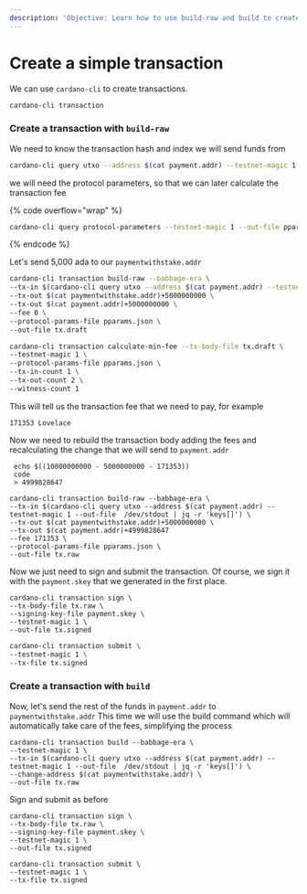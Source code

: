 ```yaml
---
description: 'Objective: Learn how to use build-raw and build to create a simple transaction'
---
```


# Create a simple transaction

We can use `cardano-cli` to create transactions.

```bash
cardano-cli transaction
```

### Create a transaction with `build-raw`

We need to know the transaction hash and index we will send funds from

```bash
cardano-cli query utxo --address $(cat payment.addr) --testnet-magic 1
```

we will need the protocol parameters, so that we can later calculate the transaction fee

{% code overflow="wrap" %}
```bash
cardano-cli query protocol-parameters --testnet-magic 1 --out-file pparams.json
```
{% endcode %}

&#x20;Let's send 5,000 ada to our `paymentwithstake.addr`

```bash
cardano-cli transaction build-raw --babbage-era \
--tx-in $(cardano-cli query utxo --address $(cat payment.addr) --testnet-magic 1 --out-file  /dev/stdout | jq -r 'keys[]') \
--tx-out $(cat paymentwithstake.addr)+5000000000 \
--tx-out $(cat payment.addr)+5000000000 \
--fee 0 \
--protocol-params-file pparams.json \
--out-file tx.draft
```

```bash
cardano-cli transaction calculate-min-fee --tx-body-file tx.draft \
--testnet-magic 1 \
--protocol-params-file pparams.json \
--tx-in-count 1 \
--tx-out-count 2 \
--witness-count 1 
```

This will tell us the transaction fee that we need to pay, for example

```
171353 Lovelace
```

Now we need to rebuild the transaction body adding the fees and recalculating the change that we will send to `payment.addr`&#x20;

```
 echo $((10000000000 - 5000000000 - 171353))
 code
 > 4999828647
```

```
cardano-cli transaction build-raw --babbage-era \
--tx-in $(cardano-cli query utxo --address $(cat payment.addr) --testnet-magic 1 --out-file  /dev/stdout | jq -r 'keys[]') \
--tx-out $(cat paymentwithstake.addr)+5000000000 \
--tx-out $(cat payment.addr)+4999828647
--fee 171353 \
--protocol-params-file pparams.json \
--out-file tx.raw
```

Now we just need to sign and submit the transaction. Of course, we sign it with the `payment.skey` that we generated in the first place.&#x20;

```
cardano-cli transaction sign \
--tx-body-file tx.raw \
--signing-key-file payment.skey \
--testnet-magic 1 \
--out-file tx.signed
```

```bash
cardano-cli transaction submit \
--testnet-magic 1 \
--tx-file tx.signed 
```

### Create a transaction with `build`

Now, let's send the rest of the funds in `payment.addr` to `paymentwithstake.addr` This time we will use the build command which will automatically take care of the fees, simplifying the process

```
cardano-cli transaction build --babbage-era \
--testnet-magic 1 \
--tx-in $(cardano-cli query utxo --address $(cat payment.addr) --testnet-magic 1 --out-file  /dev/stdout | jq -r 'keys[]') \
--change-address $(cat paymentwithstake.addr) \
--out-file tx.raw
```

Sign and submit as before

```
cardano-cli transaction sign \
--tx-body-file tx.raw \
--signing-key-file payment.skey \
--testnet-magic 1 \
--out-file tx.signed
```

```
cardano-cli transaction submit \
--testnet-magic 1 \
--tx-file tx.signed 
```
